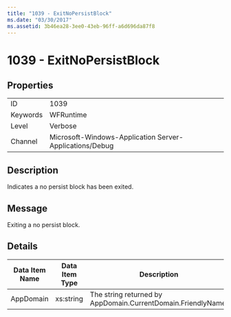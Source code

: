 ```yaml
---
title: "1039 - ExitNoPersistBlock"
ms.date: "03/30/2017"
ms.assetid: 3b46ea28-3ee0-43eb-96ff-a6d696da87f8
---
```

# 1039 - ExitNoPersistBlock
## Properties  


|||  
|-|-|  
|ID|1039|  
|Keywords|WFRuntime|  
|Level|Verbose|  
|Channel|Microsoft-Windows-Application Server-Applications/Debug|  

## Description  
 Indicates a no persist block has been exited.  

## Message  
 Exiting a no persist block.  

## Details  


| Data Item Name | Data Item Type |                         Description                          |
|----------------|----------------|--------------------------------------------------------------|
|   AppDomain    |   xs:string    | The string returned by AppDomain.CurrentDomain.FriendlyName. |

